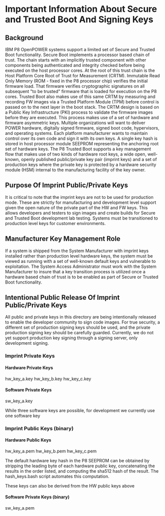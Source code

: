 # Important Information About Secure and Trusted Boot And Signing Keys

## Background

IBM P8 OpenPOWER systems support a limited set of Secure and Trusted Boot
functionality.  Secure Boot implements a processor based chain of trust. The
chain starts with an implicitly trusted component with other components being
authenticated and integrity checked before being executed on the host processor
cores.  At the root of this trust chain is the Host Platform Core Root of Trust
for Measurement (CRTM). Immutable Read Only Memory (ROM - fixed in the P8
processor chip) verifies the initial firmware load. That firmware verifies
cryptographic signatures on all subsequent "to be trusted" firmware that is
loaded for execution on the P8 cores.  Trusted Boot also makes use of this same
CRTM by measuring and recording FW images via a Trusted Platform Module
(TPM) before control is passed on to the next layer in the boot stack. The CRTM
design is based on a Public Key Infrastructure (PKI) process to validate the
firmware images before they are executed. This process makes use of a set of
hardware and firmware asymmetric keys.  Multiple organizations will want to
deliver POWER hardware, digitally signed firmware, signed boot code,
hypervisors, and operating systems. Each platform manufacturer wants to maintain
control over its own code and sign it with its own keys. A single key hash is
stored in host processor module SEEPROM representing the anchoring root set of
hardware keys. The P8 Trusted Boot supports a key management flow that makes use
of two kinds of hardware root keys, a wide open, well-known, openly published
public/private key pair (imprint keys) and a set of production keys where the
private key is protected by a hardware security module (HSM) internal to the
manufacturing facility of the key owner.

## Purpose Of Imprint Public/Private Keys

It is critical to note that the imprint keys are not to be used for production
mode. These are strictly for manufacturing and development level support given
the open nature of the private part of the HW and FW keys. This allows
developers and testers to sign images and create builds for Secure and Trusted
Boot development lab testing. Systems must be transitioned to production level
keys for customer environments.

## Manufacturer Key Management Role

If a system is shipped from the System Manufacturer with imprint keys installed
rather than production level hardware keys, the system must be viewed as running
with a set of well-known default keys and vulnerable to exploitation.  The
System Access Administrator must work with the System Manufacturer to insure
that a key transition process is utilized once a hardware based chain of trust
is to be enabled as part of Secure or Trusted Boot functionality.

## Intentional Public Release Of Imprint Public/Private Keys

All public and private keys in this directory are being intentionally released
to enable the developer community to sign code images.  For true security, a
different set of production signing keys should be used, and the private
production signing key should be carefully guarded.  Currently, we do not yet
support production key signing through a signing server, only development
signing.

### Imprint Private Keys

#### Hardware Private Keys

hw_key_a.key
hw_key_b.key
hw_key_c.key

#### Software Private Keys

sw_key_a.key

While three software keys are possible, for development we currently use one
software key

### Imprint Public Keys (binary)

#### Hardware Public Keys

hw_key_a.pem
hw_key_b.pem
hw_key_c.pem

The default hardware key hash in the P8 SEEPROM can be obtained by stripping the
leading byte of each hardware public key, concatenating the results in the order
listed, and computing the sha512 hash of the result.  The hash_keys.bash script
automates this computation.

These keys can also be derived from the HW public keys above

#### Software Private Keys (binary)

sw_key_a.pem


